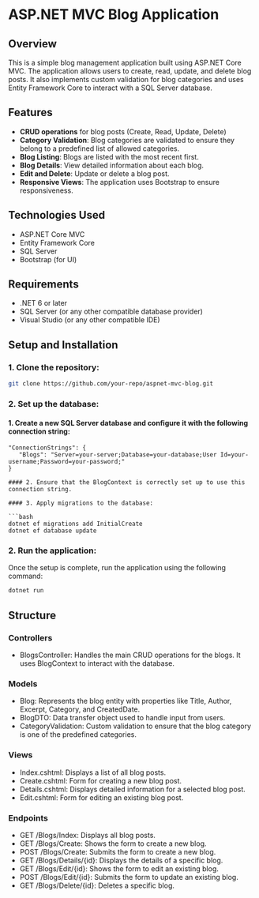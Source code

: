 # ASP.NET MVC Blog Application

## Overview
This is a simple blog management application built using ASP.NET Core MVC. The application allows users to create, read, update, and delete blog posts. It also implements custom validation for blog categories and uses Entity Framework Core to interact with a SQL Server database.

## Features
- **CRUD operations** for blog posts (Create, Read, Update, Delete)
- **Category Validation**: Blog categories are validated to ensure they belong to a predefined list of allowed categories.
- **Blog Listing**: Blogs are listed with the most recent first.
- **Blog Details**: View detailed information about each blog.
- **Edit and Delete**: Update or delete a blog post.
- **Responsive Views**: The application uses Bootstrap to ensure responsiveness.

## Technologies Used
- ASP.NET Core MVC
- Entity Framework Core
- SQL Server
- Bootstrap (for UI)

## Requirements
- .NET 6 or later
- SQL Server (or any other compatible database provider)
- Visual Studio (or any other compatible IDE)

## Setup and Installation

### 1. Clone the repository:
```bash
git clone https://github.com/your-repo/aspnet-mvc-blog.git
```
### 2. Set up the database:
#### 1. Create a new SQL Server database and configure it with the following connection string:

   ```plaintext
   "ConnectionStrings": {
      "Blogs": "Server=your-server;Database=your-database;User Id=your-username;Password=your-password;"
   }

#### 2. Ensure that the BlogContext is correctly set up to use this connection string.

#### 3. Apply migrations to the database:

```bash
dotnet ef migrations add InitialCreate
dotnet ef database update
```

### 2. Run the application:
Once the setup is complete, run the application using the following command:

``` bash
dotnet run
```
## Structure
### Controllers
- BlogsController: Handles the main CRUD operations for the blogs. It uses BlogContext to interact with the database.
### Models
- Blog: Represents the blog entity with properties like Title, Author, Excerpt, Category, and CreatedDate.
- BlogDTO: Data transfer object used to handle input from users.
- CategoryValidation: Custom validation to ensure that the blog category is one of the predefined categories.
### Views
- Index.cshtml: Displays a list of all blog posts.
- Create.cshtml: Form for creating a new blog post.
- Details.cshtml: Displays detailed information for a selected blog post.
- Edit.cshtml: Form for editing an existing blog post.
### Endpoints
- GET /Blogs/Index: Displays all blog posts.
- GET /Blogs/Create: Shows the form to create a new blog.
- POST /Blogs/Create: Submits the form to create a new blog.
- GET /Blogs/Details/{id}: Displays the details of a specific blog.
- GET /Blogs/Edit/{id}: Shows the form to edit an existing blog.
- POST /Blogs/Edit/{id}: Submits the form to update an existing blog.
- GET /Blogs/Delete/{id}: Deletes a specific blog.
